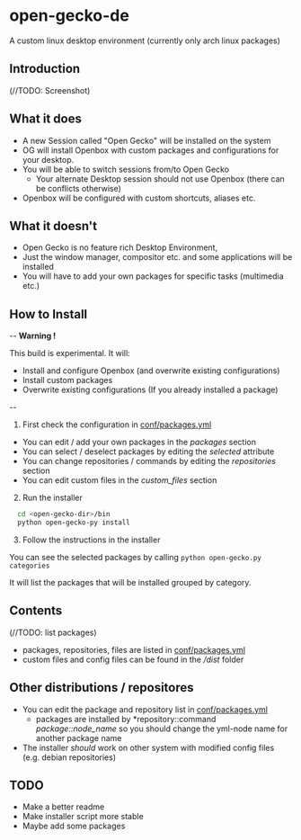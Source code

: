 # open-gecko-de

A custom linux desktop environment (currently only arch linux packages)

## Introduction

(//TODO: Screenshot)

## What it does
* A new Session called "Open Gecko" will be installed on the system
* OG will install Openbox with custom packages and configurations for your desktop.
* You will be able to switch sessions from/to Open Gecko
  * Your alternate Desktop session should not use Openbox (there can be conflicts otherwise)   
* Openbox will be configured with custom shortcuts, aliases etc.

## What it doesn't
* Open Gecko is no feature rich Desktop Environment,
 * Just the window manager, compositor etc. and some applications will be   installed
  * You will have to add your own packages for specific tasks (multimedia etc.)

## How to Install

-- **Warning !**

 This build is experimental.
 It will:

* Install and configure Openbox (and overwrite existing configurations)
* Install custom packages
* Overwrite existing configurations (If you already installed a package)

--

1. First check the configuration in [conf/packages.yml](../conf/packages.yml)
  * You can edit / add your own packages in the *packages* section
  * You can select / deselect packages by editing the *selected* attribute
  * You can change repositories / commands by editing the *repositories* section
  * You can edit custom files in the *custom_files* section
2. Run the installer
```bash
  cd <open-gecko-dir>/bin
  python open-gecko-py install
```
3. Follow the instructions in the installer

You can see the selected packages by calling `python open-gecko.py categories`

It will list the packages that will be installed grouped by category.

## Contents
(//TODO: list packages)

* packages, repositories, files are listed in [conf/packages.yml](../conf/packages.yml)
* custom files and config files can be found in the */dist* folder

## Other distributions / repositores

* You can edit the package and repository list in  [conf/packages.yml](../conf/packages.yml)
  * packages are installed by *repository::command *package::node_name* so you should change the yml-node name for another package name
* The installer *should* work on other system with modified config files (e.g. debian repositories)

## TODO

* Make a better readme
* Make installer script more stable
* Maybe add some packages
